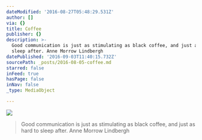 ```yaml
---
dateModified: '2016-08-27T05:48:29.531Z'
author: []
via: {}
title: Coffee
publisher: {}
description: >-
  Good communication is just as stimulating as black coffee, and just as hard to
  sleep after. Anne Morrow Lindbergh
datePublished: '2016-09-03T11:40:15.732Z'
sourcePath: _posts/2016-08-05-coffee.md
starred: false
inFeed: true
hasPage: false
inNav: false
_type: MediaObject

---
```

![](https://the-grid-user-content.s3-us-west-2.amazonaws.com/2eea1ad6-4413-425e-bd46-359014d210bc.jpg)

> Good communication is just as stimulating as black coffee, and just as hard to sleep after. Anne Morrow Lindbergh